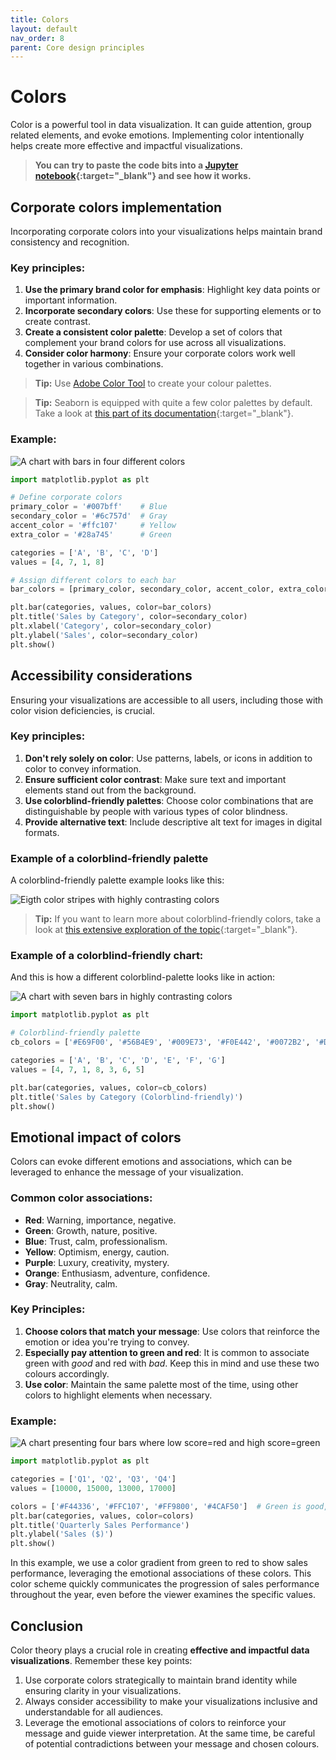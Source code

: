```yaml
---
title: Colors
layout: default
nav_order: 8
parent: Core design principles
---
```

# Colors

Color is a powerful tool in data visualization. It can guide attention, group related elements, and evoke emotions. Implementing color intentionally helps create more effective and impactful visualizations. 

> **You can try to paste the code bits into a [Jupyter notebook](https://colab.research.google.com){:target="_blank"} and see how it works.**

## Corporate colors implementation

Incorporating corporate colors into your visualizations helps maintain brand consistency and recognition.

### Key principles:

1. **Use the primary brand color for emphasis**: Highlight key data points or important information.
2. **Incorporate secondary colors**: Use these for supporting elements or to create contrast.
3. **Create a consistent color palette**: Develop a set of colors that complement your brand colors for use across all visualizations.
4. **Consider color harmony**: Ensure your corporate colors work well together in various combinations.

> **Tip:** Use [Adobe Color Tool](https://color.adobe.com/pl/create/color-wheel) to create your colour palettes.

> **Tip:** Seaborn is equipped with quite a few color palettes by default. Take a look at [this part of its documentation](https://seaborn.pydata.org/tutorial/color_palettes.html){:target="_blank"}.

### Example:

![A chart with bars in four different colors](https://github.com/goooral/data_visualization_with_python/blob/main/images/colors1.png?raw=true)

```python
import matplotlib.pyplot as plt

# Define corporate colors
primary_color = '#007bff'    # Blue
secondary_color = '#6c757d'  # Gray
accent_color = '#ffc107'     # Yellow
extra_color = '#28a745'      # Green 

categories = ['A', 'B', 'C', 'D']
values = [4, 7, 1, 8]

# Assign different colors to each bar
bar_colors = [primary_color, secondary_color, accent_color, extra_color]

plt.bar(categories, values, color=bar_colors)
plt.title('Sales by Category', color=secondary_color)
plt.xlabel('Category', color=secondary_color)
plt.ylabel('Sales', color=secondary_color)
plt.show()
```

## Accessibility considerations

Ensuring your visualizations are accessible to all users, including those with color vision deficiencies, is crucial.

### Key principles:

1. **Don't rely solely on color**: Use patterns, labels, or icons in addition to color to convey information.
2. **Ensure sufficient color contrast**: Make sure text and important elements stand out from the background.
3. **Use colorblind-friendly palettes**: Choose color combinations that are distinguishable by people with various types of color blindness.
4. **Provide alternative text**: Include descriptive alt text for images in digital formats.
   
### Example of a colorblind-friendly palette

A colorblind-friendly palette example looks like this:

![Eigth color stripes with highly contrasting colors](https://github.com/goooral/data_visualization_with_python/blob/main/images/colorblind.png?raw=true)

> **Tip:** If you want to learn more about colorblind-friendly colors, take a look at [this extensive exploration of the topic](https://jfly.uni-koeln.de/color/){:target="_blank"}.

### Example of a colorblind-friendly chart:

And this is how a different colorblind-palette looks like in action: 

![A chart with seven bars in highly contrasting colors](https://github.com/goooral/data_visualization_with_python/blob/main/images/colors2.png?raw=true)

```python
import matplotlib.pyplot as plt

# Colorblind-friendly palette
cb_colors = ['#E69F00', '#56B4E9', '#009E73', '#F0E442', '#0072B2', '#D55E00', '#CC79A7']

categories = ['A', 'B', 'C', 'D', 'E', 'F', 'G']
values = [4, 7, 1, 8, 3, 6, 5]

plt.bar(categories, values, color=cb_colors)
plt.title('Sales by Category (Colorblind-friendly)')
plt.show()
```

## Emotional impact of colors

Colors can evoke different emotions and associations, which can be leveraged to enhance the message of your visualization.

### Common color associations:

- **Red**: Warning, importance, negative.
- **Green**: Growth, nature, positive.
- **Blue**: Trust, calm, professionalism.
- **Yellow**: Optimism, energy, caution.
- **Purple**: Luxury, creativity, mystery.
- **Orange**: Enthusiasm, adventure, confidence.
- **Gray**: Neutrality, calm.

### Key Principles:

1. **Choose colors that match your message**: Use colors that reinforce the emotion or idea you're trying to convey.
2. **Especially pay attention to green and red**: It is common to associate green with *good* and red with *bad*. Keep this in mind and use these two colours accordingly.
3. **Use color**: Maintain the same palette most of the time, using other colors to highlight elements when necessary.

### Example:

![A chart presenting four bars where low score=red and high score=green](https://github.com/goooral/data_visualization_with_python/blob/main/images/colors3.png?raw=true)

```python
import matplotlib.pyplot as plt

categories = ['Q1', 'Q2', 'Q3', 'Q4']
values = [10000, 15000, 13000, 17000]

colors = ['#F44336', '#FFC107', '#FF9800', '#4CAF50']  # Green is good, red is bad
plt.bar(categories, values, color=colors)
plt.title('Quarterly Sales Performance')
plt.ylabel('Sales ($)')
plt.show()
```

In this example, we use a color gradient from green to red to show sales performance, leveraging the emotional associations of these colors. This color scheme quickly communicates the progression of sales performance throughout the year, even before the viewer examines the specific values.

## Conclusion

Color theory plays a crucial role in creating **effective and impactful data visualizations**. Remember these key points:

1. Use corporate colors strategically to maintain brand identity while ensuring clarity in your visualizations.
2. Always consider accessibility to make your visualizations inclusive and understandable for all audiences.
3. Leverage the emotional associations of colors to reinforce your message and guide viewer interpretation. At the same time, be careful of potential contradictions between your message and chosen colours.